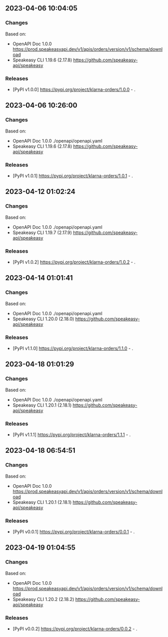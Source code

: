 

## 2023-04-06 10:04:05
### Changes
Based on:
- OpenAPI Doc 1.0.0 https://prod.speakeasyapi.dev/v1/apis/orders/version/v1/schema/download
- Speakeasy CLI 1.19.6 (2.17.8) https://github.com/speakeasy-api/speakeasy
### Releases
- [PyPI v1.0.0] https://pypi.org/project/klarna-orders/1.0.0 - .

## 2023-04-06 10:26:00
### Changes
Based on:
- OpenAPI Doc 1.0.0 ./openapi/openapi.yaml
- Speakeasy CLI 1.19.6 (2.17.8) https://github.com/speakeasy-api/speakeasy
### Releases
- [PyPI v1.0.1] https://pypi.org/project/klarna-orders/1.0.1 - .

## 2023-04-12 01:02:24
### Changes
Based on:
- OpenAPI Doc 1.0.0 ./openapi/openapi.yaml
- Speakeasy CLI 1.19.7 (2.17.9) https://github.com/speakeasy-api/speakeasy
### Releases
- [PyPI v1.0.2] https://pypi.org/project/klarna-orders/1.0.2 - .

## 2023-04-14 01:01:41
### Changes
Based on:
- OpenAPI Doc 1.0.0 ./openapi/openapi.yaml
- Speakeasy CLI 1.20.0 (2.18.0) https://github.com/speakeasy-api/speakeasy
### Releases
- [PyPI v1.1.0] https://pypi.org/project/klarna-orders/1.1.0 - .

## 2023-04-18 01:01:29
### Changes
Based on:
- OpenAPI Doc 1.0.0 ./openapi/openapi.yaml
- Speakeasy CLI 1.20.1 (2.18.1) https://github.com/speakeasy-api/speakeasy
### Releases
- [PyPI v1.1.1] https://pypi.org/project/klarna-orders/1.1.1 - .

## 2023-04-18 06:54:51
### Changes
Based on:
- OpenAPI Doc 1.0.0 https://prod.speakeasyapi.dev/v1/apis/orders/version/v1/schema/download
- Speakeasy CLI 1.20.1 (2.18.1) https://github.com/speakeasy-api/speakeasy
### Releases
- [PyPI v0.0.1] https://pypi.org/project/klarna-orders/0.0.1 - .

## 2023-04-19 01:04:55
### Changes
Based on:
- OpenAPI Doc 1.0.0 https://prod.speakeasyapi.dev/v1/apis/orders/version/v1/schema/download
- Speakeasy CLI 1.20.2 (2.18.2) https://github.com/speakeasy-api/speakeasy
### Releases
- [PyPI v0.0.2] https://pypi.org/project/klarna-orders/0.0.2 - .